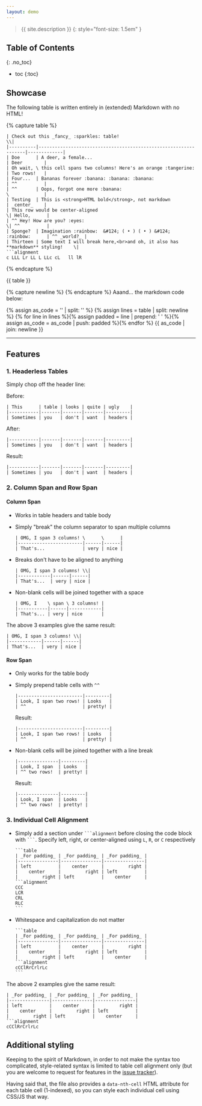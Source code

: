 ```yaml
---
layout: demo
---
```

<!-- markdownlint-disable-file first-line-h1 -->
<!-- markdownlint-disable-file blanks-around-fences -->

> {{ site.description }}
{: style="font-size: 1.5em" }

<!-- markdownlint-disable-next-line blanks-around-headers -->
## Table of Contents
{: .no_toc}

* toc
{:toc}

## Showcase

The following table is written entirely in (extended) Markdown with no HTML!

{% capture table %}
```table
| Check out this _fancy_ :sparkles: table!                                               \\|
|----------|-----------------------------------------------------------------|-------------|
| Doe      | A deer, a female...                                             | Deer        |
| Oh wait, \ this cell spans two columns! Here's an orange :tangerine:       | Two rows!   |
| Four...  | Bananas forever :banana: :banana: :banana:                      | ^^          |
| ^^       | Oops, forgot one more :banana:                                  \             |
| Testing  | This is <strong>HTML bold</strong>, not markdown                | _center_    |
| This row would be center-aligned                                          \| Hello,      |
| ^^ Hey! How are you? :eyes:                                               \| ^^          |
| Sponge?  | Imagination :rainbow:  &#124; ( • ) ( • ) &#124; :rainbow:      | ^^ _world?_ |
| Thirteen | Some text I will break here,<br>and oh, it also has **markdown** styling!    \|
```alignment
c LLL Lr LL L LLc cL   ll lR
```

{% endcapture %}

{{ table }}

{% capture newline %}
{% endcapture %}
Aaand... the markdown code below:

{% assign as_code = '' | split: '' %}
{% assign lines = table | split: newline %}
{% for line in lines %}{% assign padded = line | prepend: '    ' %}{% assign as_code = as_code | push: padded %}{% endfor %}
{{ as_code | join: newline }}

---

## Features

### 1. Headerless Tables

Simply chop off the header line:

Before:

```text
| This      | table | looks | quite | ugly    |
|-----------|-------|-------|-------|---------|
| Sometimes | you   | don't | want  | headers |
```

After:

```text
|-----------|-------|-------|-------|---------|
| Sometimes | you   | don't | want  | headers |
```

Result:

```table
|-----------|-------|-------|-------|---------|
| Sometimes | you   | don't | want  | headers |
```

### 2. Column Span and Row Span

#### Column Span

* Works in table headers and table body
* Simply "break" the column separator to span multiple columns

  ```text
  | OMG, I span 3 columns! \      \      |
  |------------------------|------|------|
  | That's...              | very | nice |
  ```

* Breaks don't have to be aligned to anything

  ```text
  | OMG, I span 3 columns! \\|
  |------------|------|------|
  | That's...  | very | nice |
  ```

* Non-blank cells will be joined together with a space

  ```text
  | OMG, I    \ span \ 3 columns! |
  |-----------|------|------------|
  | That's... | very | nice       |
  ```

The above 3 examples give the same result:

```table
| OMG, I span 3 columns! \\|
|------------|------|------|
| That's...  | very | nice |
```

#### Row Span

* Only works for the table body

* Simply prepend table cells with `^^`

  ```text
  |------------------------|---------|
  | Look, I span two rows! | Looks   |
  | ^^                     | pretty! |
  ```

  Result:

  ```table
  |------------------------|---------|
  | Look, I span two rows! | Looks   |
  | ^^                     | pretty! |
  ```

* Non-blank cells will be joined together with a line break

  ```text
  |---------------|---------|
  | Look, I span  | Looks   |
  | ^^ two rows!  | pretty! |
  ```

  Result:

  ```table
  |---------------|---------|
  | Look, I span  | Looks   |
  | ^^ two rows!  | pretty! |
  ```

### 3. Individual Cell Alignment

* Simply add a section under `` ```alignment `` before closing the code block with `` ``` ``. Specify left, right, or center-aligned using `L`, `R`, or `C` respectively

      ```table
      | _For padding_ | _For padding_ | _For padding_ |
      |---------------|---------------|---------------|
      | left          |    center     |         right |
      |    center     |         right | left          |
      |         right | left          |    center     |
      ```alignment
      CCC
      LCR
      CRL
      RLC
      ```

* Whitespace and capitalization do not matter

      ```table
      | _For padding_ | _For padding_ | _For padding_ |
      |---------------|---------------|---------------|
      | left          |    center     |         right |
      |    center     |         right | left          |
      |         right | left          |    center     |
      ```alignment
      cCClRrCrlrLc
      ```

The above 2 examples give the same result:

```table
| _For padding_ | _For padding_ | _For padding_ |
|---------------|---------------|---------------|
| left          |    center     |         right |
|    center     |         right | left          |
|         right | left          |    center     |
```alignment
cCClRrCrlrLc
```

## Additional styling

Keeping to the spirit of Markdown, in order to not make the syntax too complicated, style-related syntax is limited to table cell alignment only (but you are welcome to request for features in the [issue tracker](https://github.com/RichDom2185/jekyll-fancy-tables/issues)).

Having said that, the file also provides a `data-nth-cell` HTML attribute for each table cell (1-indexed), so you can style each individual cell using CSS/JS that way.
